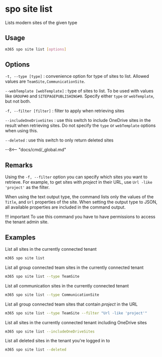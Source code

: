 # spo site list

Lists modern sites of the given type

## Usage

```sh
m365 spo site list [options]
```

## Options

`-t, --type [type]`
: convenience option for type of sites to list. Allowed values are `TeamSite,CommunicationSite`.

`--webTemplate [webTemplate]`
: type of sites to list. To be used with values like `GROUP#0` and `SITEPAGEPUBLISHING#0`. Specify either `type` or `webTemplate`, but not both.  

`-f, --filter [filter]`
: filter to apply when retrieving sites

`--includeOneDriveSites`
: use this switch to include OneDrive sites in the result when retrieving sites. Do not specify the `type` or `webTemplate` options when using this.

`--deleted`
: use this switch to only return deleted sites

--8<-- "docs/cmd/_global.md"

## Remarks

Using the `-f, --filter` option you can specify which sites you want to retrieve. For example, to get sites with _project_ in their URL, use `Url -like 'project'` as the filter.

When using the text output type, the command lists only the values of the `Title`, and `Url` properties of the site. When setting the output type to JSON, all available properties are included in the command output.

!!! important
    To use this command you have to have permissions to access the tenant admin site.
    
## Examples

List all sites in the currently connected tenant

```sh
m365 spo site list
```

List all group connected team sites in the currently connected tenant

```sh
m365 spo site list --type TeamSite
```

List all communication sites in the currently connected tenant

```sh
m365 spo site list --type CommunicationSite
```

List all group connected team sites that contain _project_ in the URL

```sh
m365 spo site list --type TeamSite --filter "Url -like 'project'"
```

List all sites in the currently connected tenant including OneDrive sites

```sh
m365 spo site list --includeOneDriveSites
```

List all deleted sites in the tenant you're logged in to

```sh
m365 spo site list --deleted
```
